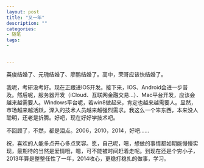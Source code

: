```yaml
---
layout: post
title: "又一年"
description: ""
categories:
- 随笔
tags:
- 


---
```


英俊结婚了、元瑰结婚了、廖鹏结婚了。高中，荣哥应该快结婚了。

我呢，考研没考好。现在正跟进IOS开发。接下来，IOS、Android会进一步普及。然后呢，服务器开发（iCloud、互联网金融交易...）、Mac平台开发，应该会越来越需要人。Windows平台呢，若win8做起来，肯定也越来越需要人。显然，市场越来越活跃，深入的技术人员越来越强烈需求。我这么一个笨东西，本来没人聪明，还老是折腾。好吧，现在好好学技术吧。

不回顾了，不然，都是泪点。2006，2010，2014，好吧......

祝，喜欢的人能多点开心多点笑容。愿，自己呢，嗯，想做的事情都如期能慢慢实现，最期待的当然是爱情哦，嗯，可不能被时间赶着走呢。到现在还是个穷小子，2013年算是整整任性了一年，2014收心，更稳打稳扎的做事，学习。